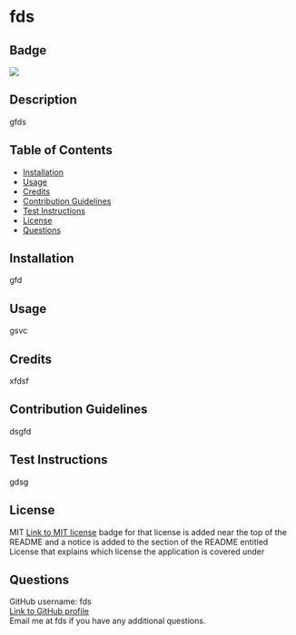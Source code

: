 # fds

## Badge
<img src='https://img.shields.io/badge/License-MIT-yellow.svg'>

## Description
gfds

## Table of Contents 
 - [Installation](#installation)
 - [Usage](#usage)
 - [Credits](#credits)
 - [Contribution Guidelines](#contribution-guidelines)
 - [Test Instructions](#test-instructions)
 - [License](#license)
 - [Questions](#questions)

## Installation
gfd

## Usage
gsvc 

## Credits
xfdsf

## Contribution Guidelines
dsgfd
<br>
## Test Instructions
gdsg
<br>
## License
MIT
<a href="https://opensource.org/licenses/MIT">Link to MIT license</a>
badge for that license is added near the top of the README and a notice is added to the section of the README entitled License that explains which license the application is covered under
## Questions
GitHub username: fds
<br>
<a href="https://github.com/fds">Link to GitHub profile</a>
<br>
Email me at fds if you have any additional questions.
